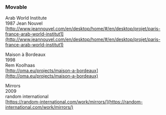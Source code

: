 ### Movable  

Arab World Institute  
1987
Jean Nouvel  
[http://www.jeannouvel.com/en/desktop/home/#/en/desktop/projet/paris-france-arab-world-institut1](http://www.jeannouvel.com/en/desktop/home/#/en/desktop/projet/paris-france-arab-world-institut1)


Maison à Bordeaux  
1998  
Rem Koolhaas  
[http://oma.eu/projects/maison-a-bordeaux](http://oma.eu/projects/maison-a-bordeaux)  



Mirrors  
2009  
random international  
[https://random-international.com/work/mirrors/](https://random-international.com/work/mirrors/)
